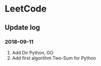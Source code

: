 # LeetCode

## Update log

### 2018-09-11
1. Add Dir Python, GO
2. Add first algorithm Two-Sum for Python



